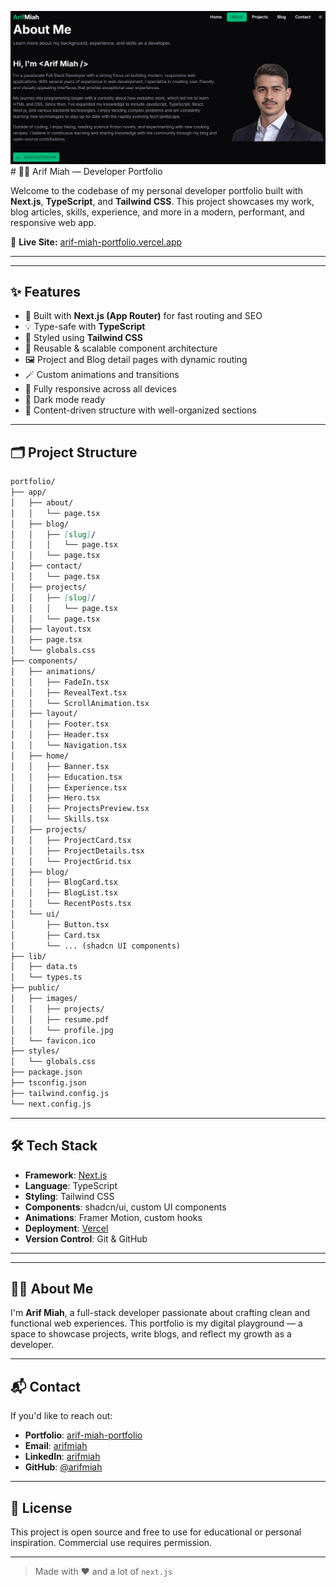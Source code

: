 <img width="922" alt="image" src="https://github.com/ArifMiah07/Arif-Miah-Portfolio/blob/main/public/images/img-for-github.png" /># 🧑‍💻 Arif Miah — Developer Portfolio

Welcome to the codebase of my personal developer portfolio built with **Next.js**, **TypeScript**, and **Tailwind CSS**. This project showcases my work, blog articles, skills, experience, and more in a modern, performant, and responsive web app.

🔗 **Live Site:** [arif-miah-portfolio.vercel.app](https://arif-miah-portfolio.vercel.app/)

---

<!-- [img](/assets/banner-snapshort.png) -->

---

## ✨ Features

- 🚀 Built with **Next.js (App Router)** for fast routing and SEO
- 💡 Type-safe with **TypeScript**
- 🎨 Styled using **Tailwind CSS**
- 🧩 Reusable & scalable component architecture
- 🖼️ Project and Blog detail pages with dynamic routing
- 🪄 Custom animations and transitions
- 📱 Fully responsive across all devices
- 🌙 Dark mode ready
- 🧠 Content-driven structure with well-organized sections

---

## 🗂️ Project Structure
```md
portfolio/
├── app/
│   ├── about/
│   │   └── page.tsx
│   ├── blog/
│   │   ├── [slug]/
│   │   │   └── page.tsx
│   │   └── page.tsx
│   ├── contact/
│   │   └── page.tsx
│   ├── projects/
│   │   ├── [slug]/
│   │   │   └── page.tsx
│   │   └── page.tsx
│   ├── layout.tsx
│   ├── page.tsx
│   └── globals.css
├── components/
│   ├── animations/
│   │   ├── FadeIn.tsx
│   │   ├── RevealText.tsx
│   │   └── ScrollAnimation.tsx
│   ├── layout/
│   │   ├── Footer.tsx
│   │   ├── Header.tsx
│   │   └── Navigation.tsx
│   ├── home/
│   │   ├── Banner.tsx
│   │   ├── Education.tsx
│   │   ├── Experience.tsx
│   │   ├── Hero.tsx
│   │   ├── ProjectsPreview.tsx
│   │   └── Skills.tsx
│   ├── projects/
│   │   ├── ProjectCard.tsx
│   │   ├── ProjectDetails.tsx
│   │   └── ProjectGrid.tsx
│   ├── blog/
│   │   ├── BlogCard.tsx
│   │   ├── BlogList.tsx
│   │   └── RecentPosts.tsx
│   └── ui/
│       ├── Button.tsx
│       ├── Card.tsx
│       └── ... (shadcn UI components)
├── lib/
│   ├── data.ts
│   └── types.ts
├── public/
│   ├── images/
│   │   ├── projects/
│   │   ├── resume.pdf
│   │   └── profile.jpg
│   └── favicon.ico
├── styles/
│   └── globals.css
├── package.json
├── tsconfig.json
├── tailwind.config.js
└── next.config.js
```

---

## 🛠️ Tech Stack

- **Framework**: [Next.js](https://nextjs.org/)
- **Language**: TypeScript
- **Styling**: Tailwind CSS
- **Components**: shadcn/ui, custom UI components
- **Animations**: Framer Motion, custom hooks
- **Deployment**: [Vercel](https://vercel.com/)
- **Version Control**: Git & GitHub

---

<!--- ## 📸 Preview

![img](https://github.com/ArifMiah07/Arif-Miah-Portfolio/blob/main/public/images/img-for-github.png) --->

---

## 🧑‍💼 About Me

I'm **Arif Miah**, a full-stack developer passionate about crafting clean and functional web experiences. This portfolio is my digital playground — a space to showcase projects, write blogs, and reflect my growth as a developer.

---

## 📬 Contact

If you'd like to reach out:

- **Portfolio**: [arif-miah-portfolio](https://arif-miah-portfolio.vercel.app/)
- **Email**: [arifmiah](arifmiah.me101@gmail.com)
- **LinkedIn**: [arifmiah](https://www.linkedin.com/in/arifmiah07/)
- **GitHub**: [@arifmiah](https://github.com/arifmiah07)

---

## 🧾 License

This project is open source and free to use for educational or personal inspiration. Commercial use requires permission.

---

> Made with ❤️ and a lot of `next.js`
